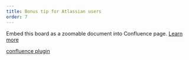 ```yaml
---
title: Bonus tip for Atlassian users 
order: 7
---
```


Embed this board as a zoomable document into Confluence page. [Learn more](https://help.realtimeboard.com/support/solutions/articles/11000036073-realtimeboard-plugin-for-confluence)

[confluence plugin](howTo:confluence-plugin)

